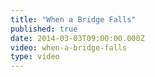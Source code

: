 ```yaml
---
title: "When a Bridge Falls"
published: true
date: 2014-03-03T09:00:00.000Z
video: when-a-bridge-falls
type: video
---
```

